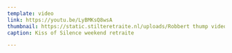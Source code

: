 ```yaml
---
template: video
link: https://youtu.be/LyBMKsQ8wsA
thumbnail: https://static.stilteretraite.nl/uploads/Robbert thump video 5.jpg
caption: Kiss of Silence weekend retraite

---
```

